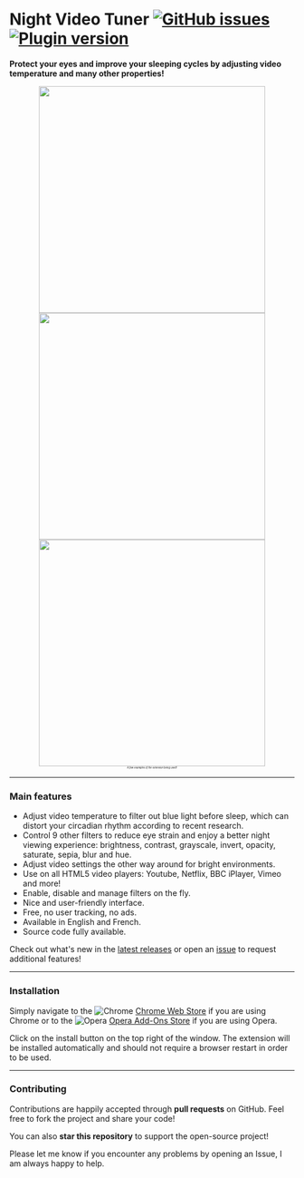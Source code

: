 # Night Video Tuner [![GitHub issues](https://img.shields.io/github/issues/PyvesB/NightVideoTuner.svg)](https://github.com/PyvesB/NightVideoTuner/issues) [![Plugin version](https://img.shields.io/github/release/PyvesB/NightVideoTuner.svg)](https://github.com/PyvesB/NightVideoTuner/releases)

**Protect your eyes and improve your sleeping cycles by adjusting video temperature and many other properties!**

<p align="center" style="font-size:5px;">
<img src ="http://images.jupload.fr/1502032921.png" width="400" />
<br />
<img src ="http://images.jupload.fr/1502032952.png" width="400" />
<img src ="http://images.jupload.fr/1502032972.png" width="400" />
<br />
<i><sub>A few examples of the extension being used!</sub></i>

</p>

___

### Main features

* Adjust video temperature to filter out blue light before sleep, which can distort your circadian rhythm according to recent research.
* Control 9 other filters to reduce eye strain and enjoy a better night viewing experience: brightness, contrast, grayscale, invert, opacity, saturate, sepia, blur and hue.
* Adjust video settings the other way around for bright environments.
* Use on all HTML5 video players: Youtube, Netflix, BBC iPlayer, Vimeo and more!
* Enable, disable and manage filters on the fly.
* Nice and user-friendly interface.
* Free, no user tracking, no ads.
* Available in English and French.
* Source code fully available.

Check out what's new in the [latest releases](https://github.com/PyvesB/NightVideoTuner/releases) or open an [issue](https://github.com/PyvesB/NightVideoTuner/issues) to request additional features!

___

### Installation

Simply navigate to the ![Chrome](http://images.jupload.fr/1502307545.png) [Chrome Web Store](https://chrome.google.com/webstore/detail/night-video-tuner/ogffaloegjglncjfehdfplabnoondfjo) if you are using Chrome or to the ![Opera](http://images.jupload.fr/1502307420.png) [Opera Add-Ons Store](https://addons.opera.com/extensions/details/night-video-tuner) if you are using Opera. 

Click on the install button on the top right of the window. The extension will be installed automatically and should not require a browser restart in order to be used.

___

### Contributing

Contributions are happily accepted through **pull requests** on GitHub. Feel free to fork the project and share your code!

You can also **star this repository** to support the open-source project!

Please let me know if you encounter any problems by opening an Issue, I am always happy to help.

